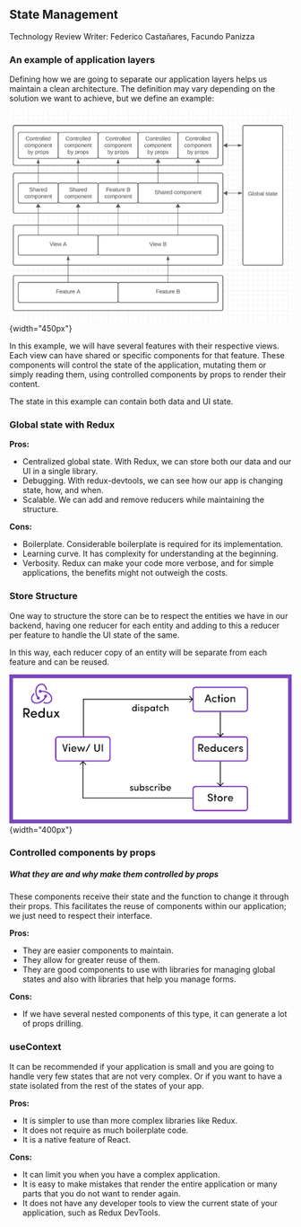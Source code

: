 ## State Management

Technology Review
Writer: Federico Castañares, Facundo Panizza

### An example of application layers

Defining how we are going to separate our application layers helps us maintain a clean architecture. The definition may vary depending on the solution we want to achieve, but we define an example:

![app-layers](../images/state-1.png){width="450px"}

In this example, we will have several features with their respective views. Each view can have shared or specific components for that feature. These components will control the state of the application, mutating them or simply reading them, using controlled components by props to render their content.

The state in this example can contain both data and UI state.

### Global state with Redux

**Pros:**

- Centralized global state. With Redux, we can store both our data and our UI in a single library.
- Debugging. With redux-devtools, we can see how our app is changing state, how, and when.
- Scalable. We can add and remove reducers while maintaining the structure.

**Cons:**

- Boilerplate. Considerable boilerplate is required for its implementation.
- Learning curve. It has complexity for understanding at the beginning.
- Verbosity. Redux can make your code more verbose, and for simple applications, the benefits might not outweigh the costs.

### Store Structure

One way to structure the store can be to respect the entities we have in our backend, having one reducer for each entity and adding to this a reducer per feature to handle the UI state of the same.

In this way, each reducer copy of an entity will be separate from each feature and can be reused.

![redux-structure](../images/state-2.png){width="400px"}

### Controlled components by props

##### What they are and why make them controlled by props

These components receive their state and the function to change it through their props. This facilitates the reuse of components within our application; we just need to respect their interface.

**Pros:**

- They are easier components to maintain.
- They allow for greater reuse of them.
- They are good components to use with libraries for managing global states and also with libraries that help you manage forms.

**Cons:**

- If we have several nested components of this type, it can generate a lot of props drilling.

### useContext

It can be recommended if your application is small and you are going to handle very few states that are not very complex. Or if you want to have a state isolated from the rest of the states of your app.

**Pros:**

- It is simpler to use than more complex libraries like Redux.
- It does not require as much boilerplate code.
- It is a native feature of React.

**Cons:**

- It can limit you when you have a complex application.
- It is easy to make mistakes that render the entire application or many parts that you do not want to render again.
- It does not have any developer tools to view the current state of your application, such as Redux DevTools.
